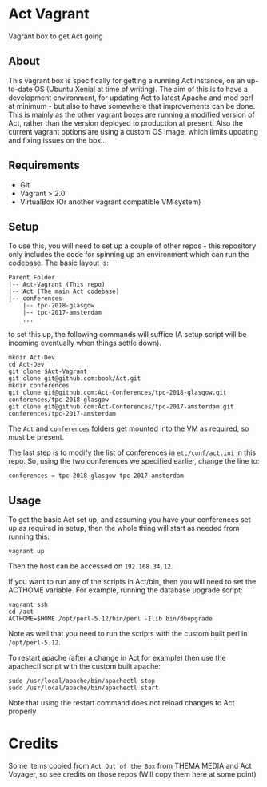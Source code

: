 # Act Vagrant

Vagrant box to get Act going

## About

This vagrant box is specifically for getting a running Act instance, on an
up-to-date OS (Ubuntu Xenial at time of writing). The aim of this is to have a
development environment, for updating Act to latest Apache and mod perl at
minimum - but also to have somewhere that improvements can be done. This is
mainly as the other vagrant boxes are running a modified version of Act, rather
than the version deployed to production at present. Also the current vagrant
options are using a custom OS image, which limits updating and fixing issues on
the box...

## Requirements

* Git
* Vagrant > 2.0
* VirtualBox (Or another vagrant compatible VM system)

## Setup

To use this, you will need to set up a couple of other repos - this repository
only includes the code for spinning up an environment which can run the
codebase. The basic layout is:

```
Parent Folder
|-- Act-Vagrant (This repo)
|-- Act (The main Act codebase)
|-- conferences
    |-- tpc-2018-glasgow
    |-- tpc-2017-amsterdam
    ...
```

to set this up, the following commands will suffice (A setup script will be
  incoming eventually when things settle down).

```
mkdir Act-Dev
cd Act-Dev
git clone $Act-Vagrant
git clone git@github.com:book/Act.git
mkdir conferences
git clone git@github.com:Act-Conferences/tpc-2018-glasgow.git conferences/tpc-2018-glasgow
git clone git@github.com:Act-Conferences/tpc-2017-amsterdam.git conferences/tpc-2017-amsterdam
```

The `Act` and `conferences` folders get mounted into the VM as required, so
must be present.

The last step is to modify the list of conferences in `etc/conf/act.ini` in
this repo. So, using the two conferences we specified earlier, change the line
to:

```
conferences = tpc-2018-glasgow tpc-2017-amsterdam
```

## Usage

To get the basic Act set up, and assuming you have your conferences set up as
required in setup, then the whole thing will start as needed from running this:

```
vagrant up
```

Then the host can be accessed on `192.168.34.12`.

If you want to run any of the scripts in Act/bin, then you will need to set the
ACTHOME variable. For example, running the database upgrade script:

```
vagrant ssh
cd /act
ACTHOME=$HOME /opt/perl-5.12/bin/perl -Ilib bin/dbupgrade
```

Note as well that you need to run the scripts with the custom built perl in
`/opt/perl-5.12`.

To restart apache (after a change in Act for example) then use the apachectl
script with the custom built apache:

```
sudo /usr/local/apache/bin/apachectl stop
sudo /usr/local/apache/bin/apachectl start
```

Note that using the restart command does not reload changes to Act properly

# Credits

Some items copied from `Act Out of the Box` from THEMA MEDIA and Act Voyager,
so see credits on those repos (Will copy them here at some point)
